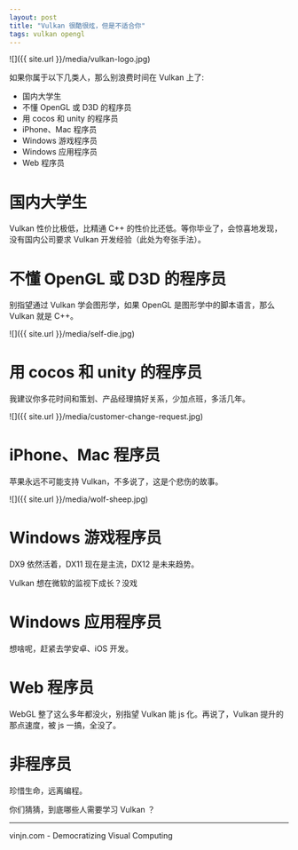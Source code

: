 ```yaml
---
layout: post
title: "Vulkan 很酷很炫，但是不适合你"
tags: vulkan opengl
---
```


![]({{ site.url }}/media/vulkan-logo.jpg)

如果你属于以下几类人，那么别浪费时间在 Vulkan 上了:
- 国内大学生
- 不懂 OpenGL 或 D3D 的程序员
- 用 cocos 和 unity 的程序员
- iPhone、Mac 程序员
- Windows 游戏程序员
- Windows 应用程序员
- Web 程序员




国内大学生
=
Vulkan 性价比极低，比精通 C++ 的性价比还低。等你毕业了，会惊喜地发现，没有国内公司要求 Vulkan 开发经验（此处为夸张手法）。

不懂 OpenGL 或 D3D 的程序员
=
别指望通过 Vulkan 学会图形学，如果 OpenGL 是图形学中的脚本语言，那么 Vulkan 就是 C++。

![]({{ site.url }}/media/self-die.jpg)

用 cocos 和 unity 的程序员
=
我建议你多花时间和策划、产品经理搞好关系，少加点班，多活几年。

![]({{ site.url }}/media/customer-change-request.jpg)

iPhone、Mac 程序员
=
苹果永远不可能支持 Vulkan，不多说了，这是个悲伤的故事。

![]({{ site.url }}/media/wolf-sheep.jpg)

Windows 游戏程序员
=
DX9 依然活着，DX11 现在是主流，DX12 是未来趋势。

Vulkan 想在微软的监视下成长？没戏


Windows 应用程序员
=
想啥呢，赶紧去学安卓、iOS 开发。

Web 程序员
=
WebGL 整了这么多年都没火，别指望 Vulkan 能 js 化。再说了，Vulkan 提升的那点速度，被 js 一搞，全没了。

非程序员
=
珍惜生命，远离编程。


你们猜猜，到底哪些人需要学习 Vulkan ？


----
vinjn.com - Democratizing Visual Computing
